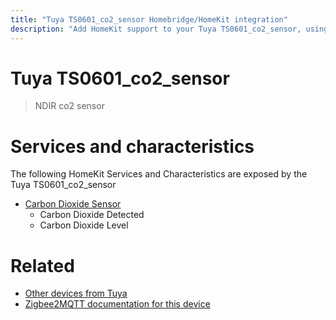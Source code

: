 ```yaml
---
title: "Tuya TS0601_co2_sensor Homebridge/HomeKit integration"
description: "Add HomeKit support to your Tuya TS0601_co2_sensor, using Homebridge, Zigbee2MQTT and homebridge-z2m."
---
```

<!---
This file has been GENERATED using src/docgen/docgen.ts
DO NOT EDIT THIS FILE MANUALLY!
-->
# Tuya TS0601_co2_sensor
> NDIR co2 sensor


# Services and characteristics
The following HomeKit Services and Characteristics are exposed by
the Tuya TS0601_co2_sensor

* [Carbon Dioxide Sensor](../../sensors.md)
  * Carbon Dioxide Detected
  * Carbon Dioxide Level


# Related
* [Other devices from Tuya](../index.md#tuya)
* [Zigbee2MQTT documentation for this device](https://www.zigbee2mqtt.io/devices/TS0601_co2_sensor.html)